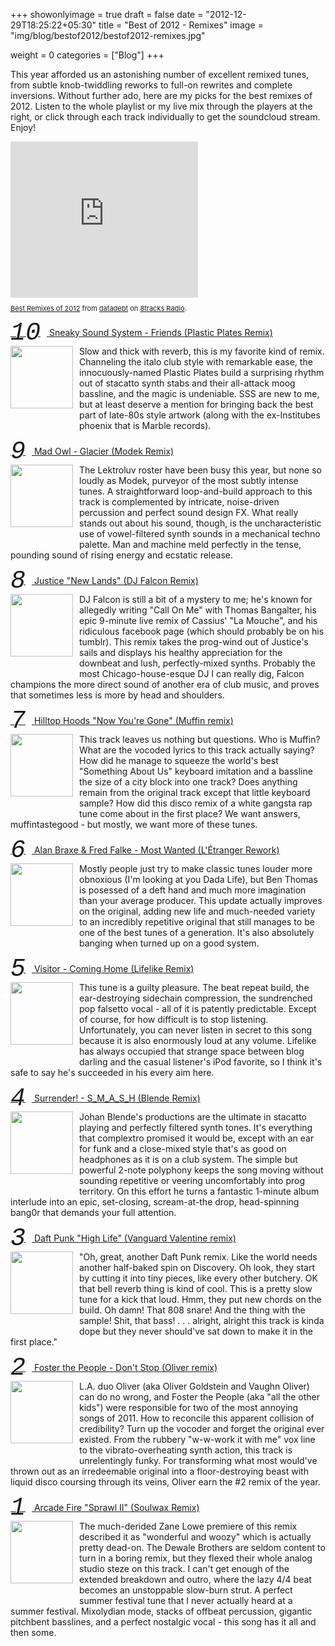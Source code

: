 +++
showonlyimage = true
draft = false
date = "2012-12-29T18:25:22+05:30"
title = "Best of 2012 - Remixes"
image = "img/blog/bestof2012/bestof2012-remixes.jpg"

weight = 0
categories = ["Blog"]
+++  

This year afforded us an astonishing number of excellent remixed tunes, from subtle knob-twiddling reworks to full-on rewrites and complete inversions. Without further ado, here are my picks for the best remixes of 2012. Listen to the whole playlist or my live mix through the players at the right, or click through each track individually to get the soundcloud stream. Enjoy!

<!--more -->

<iframe src="http://8tracks.com/mixes/1223725/player_v3_universal" width="300" height="250" style="border: 0px none;"></iframe>
<p class="_8t_embed_p" style="font-size: 11px; line-height: 12px;"><a href="http://8tracks.com/datadebt/best-remixes-of-2012?utm_medium=referral&utm_content=mix-page&utm_campaign=embed_button">Best Remixes of 2012</a> from <a href="http://8tracks.com/datadebt?utm_medium=referral&utm_content=mix-page&utm_campaign=embed_button">datadebt</a> on <a href="http://8tracks.com?utm_medium=referral&utm_content=mix-page&utm_campaign=embed_button">8tracks Radio</a>.</p>



<p class="clear"><a href="https://soundcloud.com/sneakysoundsystem/friends-plastic-plates-remix">
  <span class="number">10</span> Sneaky Sound System - Friends (Plastic Plates Remix)</a><br />
  <img class="thumb" src="/img/blog/bestof2012/plasticplates.jpeg">
  Slow and thick with reverb, this is my favorite kind of remix. Channeling the italo club style with remarkable ease, the innocuously-named Plastic Plates build a surprising rhythm out of stacatto synth stabs and their all-attack moog bassline, and the magic is undeniable. SSS are new to me, but at least deserve a mention for bringing back the best part of late-80s style artwork (along with the ex-Institubes phoenix that is Marble records).
</p>

<p class="clear">
  <a href="https://soundcloud.com/modek/mad-owl-glacier-modek-remix"><span class="number">9</span> Mad Owl - Glacier (Modek Remix)</a><br />
  <img class="thumb" src="/img/blog/bestof2012/modek.jpeg">
  The Lektroluv roster have been busy this year, but none so loudly as Modek, purveyor of the most subtly intense tunes. A straightforward loop-and-build approach to this track is complemented by intricate, noise-driven percussion and perfect sound design FX. What really stands out about his sound, though, is the uncharacteristic use of vowel-filtered synth sounds in a mechanical techno palette. Man and machine meld perfectly in the tense, pounding sound of rising energy and ecstatic release.
</p>

<p class="clear"><a href="https://soundcloud.com/edbangerrecords/justice-new-lands-falcon-remix">
  <span class="number">8</span> Justice "New Lands" (DJ Falcon Remix)</a><br />
  <img class="thumb" src="/img/blog/bestof2012/falcon.jpeg">
DJ Falcon is still a bit of a mystery to me; he's known for allegedly writing "Call On Me" with Thomas Bangalter, his epic 9-minute live remix of Cassius' "La Mouche", and his ridiculous facebook page (which should probably be on his tumblr). This remix takes the prog-wind out of Justice's sails and displays his healthy appreciation for the downbeat and lush, perfectly-mixed synths. Probably the most Chicago-house-esque DJ I can really dig, Falcon champions the more direct sound of another era of club music, and proves that sometimes less is more by head and shoulders.</p>

<p class="clear"><a href="https://soundcloud.com/pantsdance/hilltop-hoods-now-youre-gone">
  <span class="number">7</span> Hilltop Hoods "Now You're Gone" (Muffin remix)</a><br />
  <img class="thumb" src="/img/blog/bestof2012/muffin.jpeg">
This track leaves us nothing but questions. Who is Muffin? What are the vocoded lyrics to this track actually saying? How did he manage to squeeze the world's best "Something About Us" keyboard imitation and a bassline the size of a city block into one track? Does anything remain from the original track except that little keyboard sample? How did this disco remix of a white gangsta rap tune come about in the first place? We want answers, muffintastegood - but mostly, we want more of these tunes.</p>

<p class="clear"><a href="https://soundcloud.com/letranger/mostwanted">
  <span class="number">6</span> Alan Braxe &amp; Fred Falke - Most Wanted (L'&Eacute;tranger Rework)</a><br />
  <img class="thumb" src="/img/blog/bestof2012/letranger.jpeg">
Mostly people just try to make classic tunes louder more obnoxious (I'm looking at you Dada Life), but Ben Thomas is posessed of a deft hand and much more imagination than your average producer. This update actually improves on the original, adding new life and much-needed variety to an incredibly repetitive original that still manages to be one of the best tunes of a generation. It's also absolutely banging when turned up on a good system.</p>

<p class="clear"><a href="https://soundcloud.com/visitor/cominghome-lifelike">
  <span class="number">5</span> Visitor - Coming Home (Lifelike Remix)</a><br />
  <img class="thumb" src="/img/blog/bestof2012/lifelike.jpeg">
This tune is a guilty pleasure. The beat repeat build, the ear-destroying sidechain compression, the sundrenched pop falsetto vocal - all of it is patently predictable. Except of course, for how difficult is to stop listening. Unfortunately, you can never listen in secret to this song because it is also enormously loud at any volume. Lifelike has always occupied that strange space between blog darling and the casual listener's iPod favorite, so I think it's safe to say he's succeeded in his every aim here.</p>

<p class="clear"><a href="https://soundcloud.com/blende/surrender-s_m_a_s_h-blende">
  <span class="number">4</span> Surrender! - S_M_A_S_H (Blende Remix)</a><br />
  <img class="thumb" src="/img/blog/bestof2012/blende.jpeg">
Johan Blende's productions are the ultimate in stacatto playing and perfectly filtered synth tones. It's everything that complextro promised it would be, except with an ear for funk and a close-mixed style that's as good on headphones as it is on a club system. The simple but powerful 2-note polyphony keeps the song moving without sounding repetitive or veering uncomfortably into prog territory. On this effort he turns a fantastic 1-minute album interlude into an epic, set-closing, scream-at-the drop, head-spinning bang0r that demands your full attention.</p>

<p class="clear"><a href="https://soundcloud.com/levanguardfunk/daft-punk-high-life-vanguard">
  <span class="number">3</span> Daft Punk "High Life" (Vanguard Valentine remix)</a><br />
  <img class="thumb" src="/img/blog/bestof2012/vanguard.jpeg">
"Oh, great, another Daft Punk remix. Like the world needs another half-baked spin on Discovery. Oh look, they start by cutting it into tiny pieces, like every other butchery. OK that bell reverb thing is kind of cool. This is a pretty slow tune for a kick that loud. Hmm, they put new chords on the build. Oh damn! That 808 snare! And the thing with the sample! Shit, that bass! . . . alright, alright this track is kinda dope but they never should've sat down to make it in the first place."</p>

<p class="clear"><a href="https://soundcloud.com/weareoliver/foster-the-people-dont-stop">
  <span class="number">2</span> Foster the People - Don't Stop (Oliver remix)</a><br />
  <img class="thumb" src="/img/blog/bestof2012/oliver.jpeg">
L.A. duo Oliver (aka Oliver Goldstein and Vaughn Oliver) can do no wrong, and Foster the People (aka "all the other kids") were responsible for two of the most annoying songs of 2011. How to reconcile this apparent collision of credibility? Turn up the vocoder and forget the original ever existed. From the rubbery "w-w-work it with me" vox line to the vibrato-overheating synth action, this track is unrelentingly funky. For transforming what most would've thrown out as an irredeemable original into a floor-destroying beast with liquid disco coursing through its veins, Oliver earn the #2 remix of the year.</p>

<p class="clear"><a href="https://soundcloud.com/indieshuffle/arcade-fire-sprawl-ii-soulwax">
  <span class="number">1</span> Arcade Fire "Sprawl II" (Soulwax Remix)</a><br />
  <img class="thumb" src="/img/blog/bestof2012/soulwax.jpeg">
The much-derided Zane Lowe premiere of this remix described it as "wonderful and woozy" which is actually pretty dead-on. The Dewale Brothers are seldom content to turn in a boring remix, but they flexed their whole analog studio steze on this track. I can't get enough of the extended breakdown and outro, where the lazy 4/4 beat becomes an unstoppable slow-burn strut. A perfect summer festival tune that I never actually heard at a summer festival. Mixolydian mode, stacks of offbeat percussion, gigantic pitchbent basslines, and a perfect nostalgic vocal - this song has it all and then some.</p>


<style>
.leftColumn{ float: left; }
.number, .littlenumber{ font-weight: 100; font-family: 'Courier New', Courier;font-style: italic;  }
.littlenumber{ float: left; margin: 0 10px 10px 0; font-size: 15px; clear: left; }

.number{ font-size: 40px; line-height: 40px; margin-right: 10px; vertical-align: middle; }
.thumb, .bigthumb,
a:hover .thumb{ float: left; margin: 0 10px 20px 0; width: 100px; height: 100px; border: 0px none;  }
.bigthumb{ width: 200px; height: 200px; margin-bottom: 48px; }
.clear{ clear: both; }
</style>